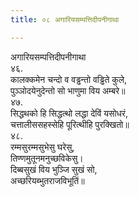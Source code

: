 ```yaml
---
title: ०८ अगारियसम्पत्तिदीपनीगाथा

---
```

अगारियसम्पत्तिदीपनीगाथा  
४६.  
कालक्‍कमेन चन्दो व वड्ढन्तो वड्ढिते कुले,  
पुञ्‍ञोदयेनुदेन्तो सो भाणुमा विय अम्बरे॥  
४७.  
सिद्धथको हि सिद्धत्थो लद्धा देविं यसोधरं,  
चत्तालीससहस्सेहि पूरित्थीहि पुरक्खितो॥  
४८.  
रम्मसुरम्मसुभेसु घरेसु,  
तिण्णमुतूनमनुच्छविकेसु।  
दिब्बसुखं विय भुञ्‍जि सुखं सो,  
अच्छरियब्भुतराजविभूतिं॥  